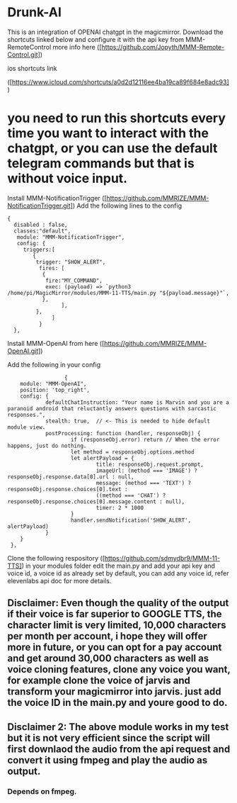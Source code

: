 # Drunk-AI
This is an integration of OPENAI chatgpt in the magicmirror.
Download the shortcuts linked below and configure it with the api key from MMM-RemoteControl 
 more info here ([https://github.com/Jopyth/MMM-Remote-Control.git])

ios shortcuts link 

([https://www.icloud.com/shortcuts/a0d2d12116ee4ba19ca89f684e8adc93])

# you need to run this shortcuts every time you want to interact with the chatgpt, or you can use the default telegram commands but that is without voice input.

Install MMM-NotificationTrigger ([https://github.com/MMRIZE/MMM-NotificationTrigger.git])
Add the following lines to the config
 

    
    
    {
      disabled : false,
      classes:"default",
       module: "MMM-NotificationTrigger",
       config: {
         triggers:[
            {
             trigger: "SHOW_ALERT",
              fires: [
               {
                fire:"MY_COMMAND",
                exec: (payload) => `python3 /home/pi/MagicMirror/modules/MMM-11-TTS/main.py "${payload.message}"`,
               },
                     ],
             },
                  ]
              }
      },



Install MMM-OpenAI from here ([https://github.com/MMRIZE/MMM-OpenAI.git])

Add the following in your config 
                      
                      
                      
                      {
        module: "MMM-OpenAI",
        position: 'top_right',
        config: {
                defaultChatInstruction: "Your name is Marvin and you are a paranoid android that reluctantly answers questions with sarcastic responses.",
                stealth: true,  // <- This is needed to hide default module view.
                postProcessing: function (handler, responseObj) {
                        if (responseObj.error) return // When the error happens, just do nothing.
                        let method = responseObj.options.method
                        let alertPayload = {
                                title: responseObj.request.prompt,
                                imageUrl: (method === 'IMAGE') ? responseObj.response.data[0].url : null,
                                message: (method === 'TEXT') ? responseObj.response.choices[0].text : 
                                ((method === 'CHAT') ? responseObj.response.choices[0].message.content : null),
                                timer: 2 * 1000
                        }
                        handler.sendNotification('SHOW_ALERT', alertPayload)
                }
        }
     },





Clone the following respository ([https://github.com/sdmydbr9/MMM-11-TTS]) in your modules folder
edit the main.py and add your api key and voice id, a voice id as already set by default, you can add any voice id, refer elevenlabs api doc for more details.



## Disclaimer: Even though the quality of the output if their voice is far superior to GOOGLE TTS, the character limit is very limited, 10,000 characters per month per account, i hope they will offer more in future, or you can opt for a pay account and get around 30,000 characters as well as voice cloning features,  clone any voice you want, for example clone the voice of jarvis and transform your magicmirror into jarvis. just add the voice ID in the main.py and youre good to do.

## Disclaimer 2: The above module works in my test but it is not very efficient since the script will first downlaod the audio from the api request and convert it using fmpeg and play the audio as output. 
### Depends on fmpeg. 







